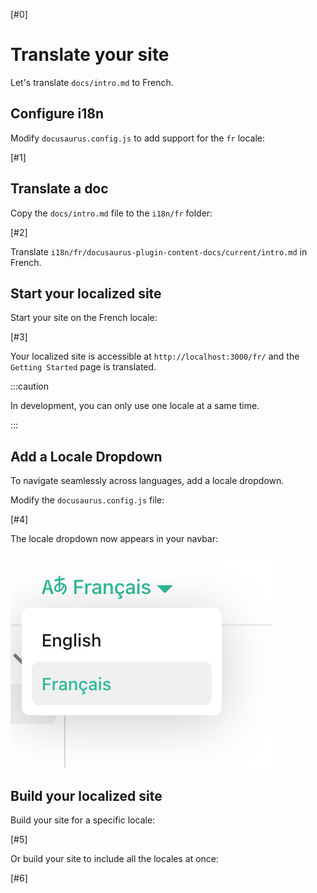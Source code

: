 [#0]

# Translate your site

Let's translate `docs/intro.md` to French.

## Configure i18n

Modify `docusaurus.config.js` to add support for the `fr` locale:

[#1]

## Translate a doc

Copy the `docs/intro.md` file to the `i18n/fr` folder:

[#2]

Translate `i18n/fr/docusaurus-plugin-content-docs/current/intro.md` in French.

## Start your localized site

Start your site on the French locale:

[#3]

Your localized site is accessible at `http://localhost:3000/fr/` and the `Getting Started` page is translated.

:::caution

In development, you can only use one locale at a same time.

:::

## Add a Locale Dropdown

To navigate seamlessly across languages, add a locale dropdown.

Modify the `docusaurus.config.js` file:

[#4]

The locale dropdown now appears in your navbar:

![Locale Dropdown](/img/tutorial/localeDropdown.png)

## Build your localized site

Build your site for a specific locale:

[#5]

Or build your site to include all the locales at once:

[#6]
